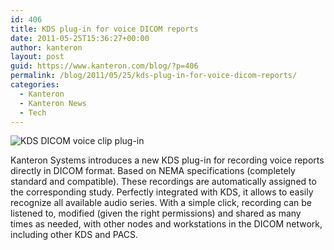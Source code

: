 ```yaml
---
id: 406
title: KDS plug-in for voice DICOM reports
date: 2011-05-25T15:36:27+00:00
author: kanteron
layout: post
guid: https://www.kanteron.com/blog/?p=406
permalink: /blog/2011/05/25/kds-plug-in-for-voice-dicom-reports/
categories:
  - Kanteron
  - Kanteron News
  - Tech
---
```

![KDS DICOM voice clip plug-in](httpss://farm6.static.flickr.com/5301/5758683210_ed3968b344.jpg)

Kanteron Systems introduces a new KDS plug-in for recording voice reports directly in DICOM format. Based on NEMA specifications (completely standard and compatible). These recordings are automatically assigned to the corresponding study. Perfectly integrated with KDS, it allows to easily recognize all available audio series. With a simple click, recording can be listened to, modified (given the right permissions) and shared as many times as needed, with other nodes and workstations in the DICOM network, including other KDS and PACS.</div>
